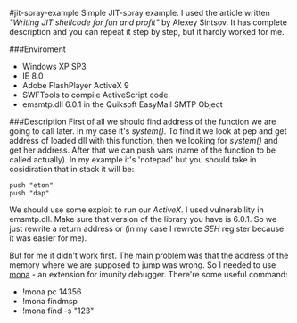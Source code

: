 #jit-spray-example
Simple JIT-spray example. I used the article written *"Writing JIT shellcode for fun and profit"* by Alexey Sintsov. It has complete description and you can repeat it step by step, but it hardly worked for me. 

###Enviroment
 - Windows XP SP3
 - IE 8.0
 - Adobe FlashPlayer ActiveX 9
 - SWFTools to compile ActiveScript code.
 - emsmtp.dll 6.0.1 in the Quiksoft EasyMail SMTP Object

###Description
First of all we should find address of the function we are going to call later. In my case it's *system()*. To find it we look at pep and get address of loaded dll with this function, then we looking for *system()* and get her address. After that we can push vars (name of the function to be called actually). In my example it's 'notepad' but you should take in cosidiration that in stack it will be:
```
push "eton"
push "dap"
```
 
We should use some exploit to run our *ActiveX*. I used vulnerability in emsmtp.dll. Make sure that version of the library you have is 6.0.1. So we just rewrite a return address or (in my case I rewrote *SEH* register because it was easier for me).
 
But for me it didn't work first. The main problem was that the address of the memory where we are supposed to jump was wrong. So I needed to use [mona](https://github.com/corelan/mona) - an extension for imunity debugger. There're some useful command:
 - !mona pc 14356
 - !mona findmsp
 - !mona find -s "123"
